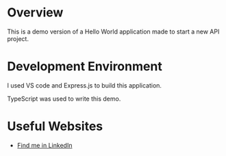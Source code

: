 # Overview

This is a demo version of a Hello World application made to start a new API project.


# Development Environment

I used VS code and Express.js to build this application.

TypeScript was used to write this demo.

# Useful Websites

* [Find me in LinkedIn](www.linkedin.com/in/josue-a-galicia)
